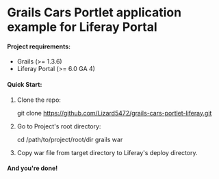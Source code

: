 # Grails Cars Portlet application example for Liferay Portal

#### Project requirements:
- Grails (>= 1.3.6)
- Liferay Portal (>= 6.0 GA 4)


#### Quick Start:
1. Clone the repo:

    git clone https://github.com/Lizard5472/grails-cars-portlet-liferay.git

2. Go to Project's root directory:

    cd /path/to/project/root/dir
    grails war

3. Copy war file from target directory to Liferay's deploy directory.

#### And you're done!